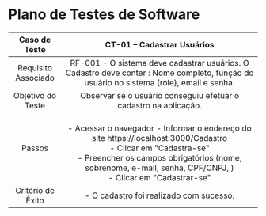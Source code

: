 # Plano de Testes de Software

| **Caso de Teste** 	|  **CT-01 – Cadastrar Usuários** 	|
|:---:	|:---:	|
|	Requisito Associado 	| RF-001 - O sistema deve cadastrar usuários. O Cadastro deve conter : Nome completo, função do usuário no sistema (role), email e senha. |
| Objetivo do Teste 	| Observar se o usuário conseguiu efetuar o cadastro na aplicação. |
| Passos 	| <br> - Acessar o navegador - Informar o endereço do site https://localhost:3000/Cadastro <br> - Clicar em "Cadastra-se" <br> - Preencher os campos obrigatórios (nome, sobrenome, e-mail, senha, CPF/CNPJ, )  <br> - Clicar em "Cadastrar-se" |
|Critério de Êxito | - O cadastro foi realizado com sucesso. |
